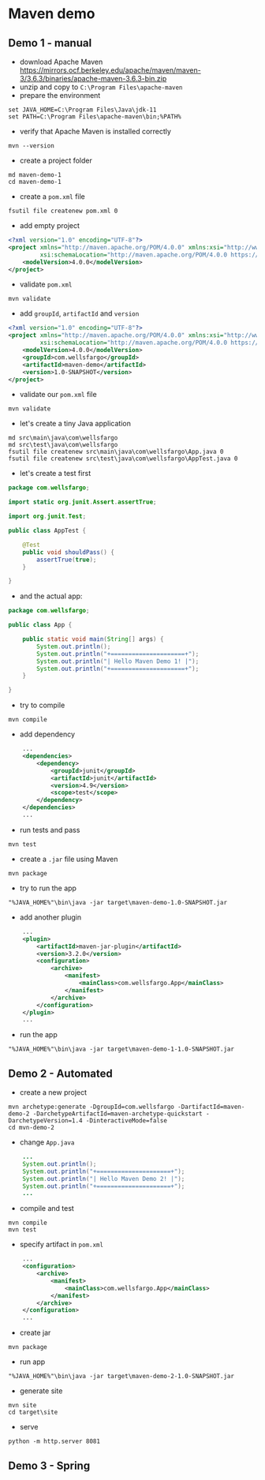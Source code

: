 # Maven demo

## Demo 1 - manual

- download Apache Maven https://mirrors.ocf.berkeley.edu/apache/maven/maven-3/3.6.3/binaries/apache-maven-3.6.3-bin.zip
- unzip and copy to `C:\Program Files\apache-maven`
- prepare the environment
```
set JAVA_HOME=C:\Program Files\Java\jdk-11
set PATH=C:\Program Files\apache-maven\bin;%PATH%
```
- verify that Apache Maven is installed correctly
```
mvn --version
```
- create a project folder
```
md maven-demo-1
cd maven-demo-1
```
- create a `pom.xml` file
```
fsutil file createnew pom.xml 0
```
- add empty project
```xml
<?xml version="1.0" encoding="UTF-8"?>
<project xmlns="http://maven.apache.org/POM/4.0.0" xmlns:xsi="http://www.w3.org/2001/XMLSchema-instance"
         xsi:schemaLocation="http://maven.apache.org/POM/4.0.0 https://maven.apache.org/xsd/maven-4.0.0.xsd">
    <modelVersion>4.0.0</modelVersion>
</project>
```
- validate `pom.xml`
```
mvn validate
```
- add `groupId`, `artifactId` and `version`
```xml
<?xml version="1.0" encoding="UTF-8"?>
<project xmlns="http://maven.apache.org/POM/4.0.0" xmlns:xsi="http://www.w3.org/2001/XMLSchema-instance"
         xsi:schemaLocation="http://maven.apache.org/POM/4.0.0 https://maven.apache.org/xsd/maven-4.0.0.xsd">
    <modelVersion>4.0.0</modelVersion>
    <groupId>com.wellsfargo</groupId>
    <artifactId>maven-demo</artifactId>
    <version>1.0-SNAPSHOT</version>
</project>
```
- validate our `pom.xml` file
```
mvn validate
```
- let's create a tiny Java application
```
md src\main\java\com\wellsfargo
md src\test\java\com\wellsfargo
fsutil file createnew src\main\java\com\wellsfargo\App.java 0
fsutil file createnew src\test\java\com\wellsfargo\AppTest.java 0
```
- let's create a test first
```java
package com.wellsfargo;

import static org.junit.Assert.assertTrue;

import org.junit.Test;

public class AppTest {

    @Test
    public void shouldPass() {
        assertTrue(true);
    }

}

```
- and the actual app:
```java
package com.wellsfargo;

public class App {

    public static void main(String[] args) {
        System.out.println();
        System.out.println("+=====================+");
        System.out.println("| Hello Maven Demo 1! |");
        System.out.println("+=====================+");
    }

}

```
- try to compile
```
mvn compile
```
- add dependency
```xml
    ...
    <dependencies>
        <dependency>
            <groupId>junit</groupId>
            <artifactId>junit</artifactId>
            <version>4.9</version>
            <scope>test</scope>
        </dependency>
    </dependencies>
    ...
```
- run tests and pass
```
mvn test
```
- create a `.jar` file using Maven
```
mvn package
```
- try to run the app
```
"%JAVA_HOME%"\bin\java -jar target\maven-demo-1.0-SNAPSHOT.jar
```
- add another plugin
```xml
    ...
    <plugin>
        <artifactId>maven-jar-plugin</artifactId>
        <version>3.2.0</version>
        <configuration>
            <archive>
                <manifest>
                    <mainClass>com.wellsfargo.App</mainClass>
                </manifest>
            </archive>
        </configuration>
    </plugin>
    ...
```
- run the app
```
"%JAVA_HOME%"\bin\java -jar target\maven-demo-1-1.0-SNAPSHOT.jar
```

## Demo 2 - Automated

- create a new project
```
mvn archetype:generate -DgroupId=com.wellsfargo -DartifactId=maven-demo-2 -DarchetypeArtifactId=maven-archetype-quickstart -DarchetypeVersion=1.4 -DinteractiveMode=false
cd mvn-demo-2
```
- change `App.java`
```java
    ...
    System.out.println();
    System.out.println("+=====================+");
    System.out.println("| Hello Maven Demo 2! |");
    System.out.println("+=====================+");
    ...
```
- compile and test
```
mvn compile
mvn test
```
- specify artifact in `pom.xml`
```xml
    ...
    <configuration>
        <archive>
            <manifest>
                <mainClass>com.wellsfargo.App</mainClass>
            </manifest>
        </archive>
    </configuration>
    ...
```
- create jar
```
mvn package
```
- run app
```
"%JAVA_HOME%"\bin\java -jar target\maven-demo-2-1.0-SNAPSHOT.jar
```
- generate site
```
mvn site
cd target\site
```
- serve
```
python -m http.server 8081
```

## Demo 3 - Spring
